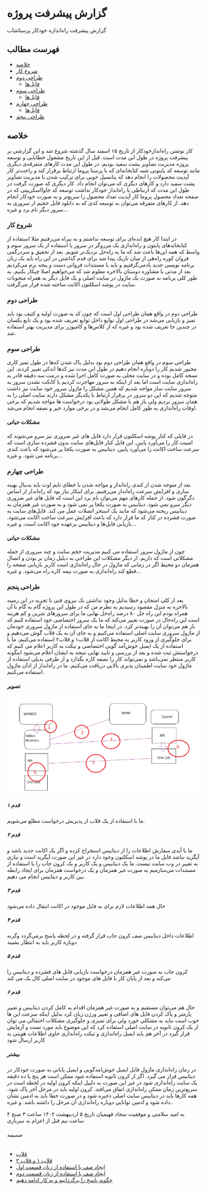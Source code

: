 # گزارش پیشرفت پروژه

گزارش پیشرفت راه‌اندازه خودکار پرستاشاب 

## فهرست مطالب

* [ خلاصه ](#خلاصه)
* [ شروع کار ](#شروع-کار)
* [ طراحی دوم ](#طراحی-دوم)
    * [ فایل‌ها ](https://github.com/SajadFahimian/whmcs-perstalancher/tree/main/2.project/xlam318)
* [ طراحی سوم ](#طراحی-سوم)
    * [ فایل‌ها ](https://github.com/SajadFahimian/whmcs-perstalancher/tree/main/3.project)
* [ طراحی چهارم ](#طراحی-چهارم)
    * [ فایل‌ها ](https://github.com/SajadFahimian/whmcs-perstalancher/tree/main/4.project)
* [ طراحی پنجم ](#طراحی-پنجم)

## خلاصه

کار نوشتن راه‌اندازخودکار از تاریخ ۱۵ اسفند سال گذشته شروع شد و این گزارشی بر پیشرفت پروژه در طول این مدت است.
قبل از این تاریخ مشغول خطا‌یابی و توسعه پروژه مدیریت تصاویر پشت سفید بودیم.
در طول این مدت کارهای متفرقه‌ی دیگری مانند توسعه کد پایتونی شبه کتابخانه‌ای که با پرستا پروما ارتباط برقرار کند و راحت‌تر کار آپدیت محصولات را انجام دهد که پتانسیل خوبی برای ترکیب شدن با مدیریت تصاویر پشت سفید دارد و کارهای دیگری که می‌توان انجام داد.
کار دیگری که صورت گرفت در طول این مدت که ارتباطی با راه‌انداز خودکار نداشت توسعه کد جاوااسکریپتی که در صفحه تعداد محصول پروما کار آپدیت تعداد محصول را سریع‌تر و به صورت خودکار انجام دهد.
از کارهای متفرقه می‌توان به توسعه کدی که به دانلود فایل حجیم از سروری به سرور دیگر نام برد و غیره...

### شروع کار

در ابتدا کار هیچ ایده‌ای برای توسعه نداشتم و به بیراه می‌رفتیم مثلا استفاده از کتابخانه‌های پایتون و راه‌اندازی یک مرروگر در سرور یا استفاده از یک سرور سوم و واسط که همه این‌ها باعث شد که ما به راه‌حل نزدیک‌تر شویم.
بعد از تحقیق و سردرگمی فروان کوره راه‌هی از میان تاریک پیدا شد برای قدم گذاشتن در این راه باید یک زبان برنامه نویسی جدید یادمی‌گرفتیم و باید با مستندات فروانی دست و پنجه نرم می‌کردیم بعد از مدتی با مشاوره دوستان بالاخره معلوم شد که می‌خواهیم اصلا چیکار بکنیم.
به طور کلی برنامه به صورت یک ماژول در سایت اصلی و یک فایل دیگر به همراه متحویات سایت در پوشه اسکلتون اکانت ساخته شده قرار می‌گرفت.

### طراحی دوم

طراحی دوم در واقع همان طراحی اول است که چون کد به صورت اولیه و کثیف بود باید تمیز و بازیابی می‌شد در طراحی اول توابع داخل توابع تعریف شده بود و یک تابع یکسان در چندین جا تعریف شده بود و غیره که از کلاس‌ها و کامپوزر برای مدیریت بهتر استفاده شد.

### طراحی سوم

طراحی سوم در واقع همان طراحی دوم بود بدلیل پاک شدن کد‌ها در طول تمیز کاری مجبور شدیم کار را دوباره انجام دهیم در طول این مدت نیز کد‌ها اندکی تغییر کردند.
این نسخه کامل بوده و در سایت محلی به صورت کامل اجرا شده و درمت سه دقیقه قادر به راه‌اندازی سایت است اما بعد از اینکه به سرور مهاجرت کردیم با کانکت نشدن سرور به سرور سایت ساز مواجه شدیم که همین مشکل را ماژول سرور خود سایت نیز داشت متوچه شدیم که این دو سرور در برقرار ارتباط با یکدیگر مشکل دارند سایت اصلی را به همان سرور بردیم ولی باز هم با مشکل طولانی بود درخواست ها مواجه شدیم که برخی اوقات راه‌اندازی به طور کامل انجام می‌شد و در برخی موارد خیر و نصفه انجام می‌شد.

#### مشکلات حیاتی

در فایلی که کنار پوشه اسکلتون قرار دارد فایل های غیر ضروری نیز سرو می‌شوند که امنیت کار را می‌آورد پایین.
این فایل کنار فایل‌های سایت بدون فشرده سازی است که سرعت ساخت اکانت را می‌آورد پایین.
دیتابیس به صورت یکجا پر می‌شود که باعث کندی برنامه می شود.
و غیره...

### طراحی چهارم

بعد از متوجه شدن از کندی راه‌انداز و مواجه شدن با خطای تایم اوت باید بدنبال بهینه سازی و افزایش سرعت راه‌انداز می‌رفتیم.
برای اینکار نیاز بود که راه‌انداز از اساس دگرگون شود.
از جمله کارهای مهم می‌توان نام برد این است که فایل های غیر ضروری دیگر سرو نمی شود.
دیتابیس به صورت یکجا پر نمی شود و به صورت غیر همزمان به دیتابیس ریخته می‌شود که مانند یک استخر اتصلات عمل می کند.
فایل‌های سایت به صورت فشرده در کنار کد ما قرار دارد که باعث افزایش سرعت ساخت اکانت می‌شود.
بازیابی فایل‌ها و دیتابیس برعهده خود اکانت است.
و غیره...

#### مشکلات حیاتی

چون از ماژول سرور استفاده می کنیم مدیریت حجم سایت و چند سروری از جمله مشکلاتی است که داریم.
از دیگر مشکلات این طراحی به دیلیل زمان بر بودن و اتصال همزمان دو محیط اگر در زمانی که ماژول در حال راه‌اندازی است کاربر بازیابی صفحه را قطع کند راه‌اندازی به صورت نیمه کاره راه می‌شود.
و غیره...

### طراحی پنجم

بعد از کلی امتحان و خطا بدلیل وجود نداشتن یک نیروی فنی با تجربه در این زمینه بالاخره به منزل مقصود رسیدیم به نظرم من که در طول این پروژه گام به گام با آن همراه بودم این راه حل ۸۰ درصد راه‌حل نهایی ما برای سرور‌های شرین و کم هزینه است این راه‌حال در صورت تغییر می‌کند که ما یک سرور اختصاصی خود استفاده کنیم که باز هم می‌توان آن را بهینه‌تر کرد.
در اینجا ما به جای استفاده از ماژول سروری خودمان از ماژول سروری سایت اصلی استفاده می‌کنیم و به جای آن به یک قلاب گوش می‌دهیم و برای جلوگیری از ورود کاربر به محیط اکانت از قلاب۱ و قلاب۲ استفاده می‌کنیم.
ما با استفاده از یک ایمیل خوش‌آمد گویی اختصاصی و تیکت به کاربر اعلام می کنیم که درخواستش ثبت شده و بعد از بررسی و تایید نهایی نتیجه به ایشان اعلام می‌شود اینگونه کاربر منتظر نمی‌باشد و نمی‌تواند کار را نصفه کاره بگذارد و از طرفی بدیلی استفاده از ماژول خود سایت اطمینان پذیری بالایی دریافت می‌کنیم.
ما در راه‌انداز از ادآن ماژول استفاده می‌کنیم.

#### تصویر

<img src="https://github.com/SajadFahimian/whmcs-perstalancher/blob/main/5.project/Untitled.png">

##### قدم ۱

ما با استفاده از یک قلاب از پذیریش درخواست مطلع می‌شویم.

##### قدم ۲

ما با آیدی سفارش اطلاعات را از دیتابیس استخراج کرده و اگر یک اکانت جدید باشد و آپگرید نباشد فایل ما در پوشه اسکلتون وجود دارد در غیر این صورت آپگرید است و نیازی به تغییر در وب سایت نیست.
ما یک دیتابیس و یک کاربر و یک کرون جاب را با استفاده از مستندات می‌سازمیم به صورت غیر همزمان و یک درخواست همزمان برای ایجاد رابطه بین کاربر و دیتابیس انجام می دهیم.

##### قدم ۳

حال همه اطلاعات لازم برای به فایل موجود در اکانت انتقال داده می‌شود

##### قدم ۴

اطلاعات داخل دیتابیس صف کرون جاب قرار گرفته و در لحظه پاسخ برمی‌گردد وگرنه دوباره کاربر باید به انتظار بشیند

##### قدم ۵

کرون جاب به صورت غیر همزمان درخواست بازیابی فایل های فشرده و دیتابیس را می‌کند و بعد از پایان کار با فایل های موجود در سایت اصلی کال بک می کند

##### قدم ۶

حال هم می‌توان مستقیم و به صورت غیر همزمان اقدام به کامل کردن دیتابیس و تغییر پارمتر و پاک کردن فایل های اضافی و تغییر ورژن زبان کرد بدلیل اینکه سرعت این ها خوب است نباید به مشکلی خورد ولی برای تمیزی و جلوگیری مشکلات احتمالی می توان از یک کرون ثانویه در سایت اصلی استفاده کرد که این موضوع باید مورد تست و آزمایش قرار گیرد
در آخر هم باید ایمیل راه‌اندازی و تیکت راه‌اندازی حاوی اطلاعات هویتی به کاربر ارسال شود

##### بیشتر

در زمان راه‌اندازی ماژول فایل ایمیل خوش‌امدگویی و ایمیل پایانی به صورت خودکار در دیتابیس قرار می گیرد.
اگر از کرون ثانویه استفاده شود ممکن است هر پنج یا ده دقیقه یک سایت راه‌اندازی شود در غیر این صورت به دلییل اینکه کرون اولیه در لحظه است در سریع‌ترین زمان ممکن راه‌اندازی اتفاق می‌افتد.
کرون اولیه باید در مرحل آخر پاک شود.
همه کارها باید در دیتابیس سایت اصلی ذخیره شود و در صورت خطا باید به ادمین نشان داده شود و ادمین توانایی دوباره راه‌اندازی آن مرحل را داشته باشد.
و غیره..


به امید سلامتی و موفقیت
سجاد فهیمیان
تاریخ ۵ اردیبهشت ۱۴۰۲ ساعت ۳ صبح ۴ ساعت نیم قبل از اعزام به سربازی

###### ضمیمه
* [قلاب](https://developers.whmcs.com/hooks-reference/shopping-cart/#acceptorder)
* [قلاب ۱ و قلاب ۲](https://developers.whmcs.com/hooks-reference/client-area-interface/)
* [ایجاد صف با استفاده از زبان قسمت اول](https://www.phpclasses.org/blog/post/332-How-to-Use-Queue-To-Speedup-PHP-Processing-Tasks-Part-1-Queueing-Slow-Tasks.html)
* [ایجاد صف با استفاده از زبان قسمت دوم](https://www.phpclasses.org/blog/post/355-How-to-Use-Queue-To-Speedup-PHP-Processing-Tasks-Part-2-Processing-Queued-Tasks.html)
* [چگونه پاسخ را برگردانیم و به کار ادامه دهیم](https://stackoverflow.com/questions/3833013/continue-php-execution-after-sending-http-response)
